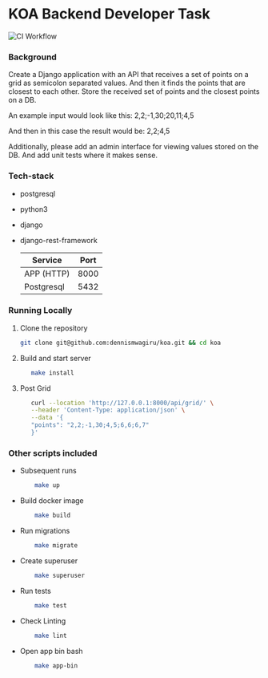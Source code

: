 KOA Backend Developer Task
==============
![CI Workflow](https://github.com/dennismwagiru/koa/actions/workflows/checks.yml/badge.svg "Workflow Badge")

### Background
Create a Django application with an API that receives a set of points on a grid as semicolon separated values. And then it finds the points that are closest to each other. Store the received set of points and the closest points on a DB.

An example input would look like this:
2,2;-1,30;20,11;4,5

And then in this case the result would be:
2,2;4,5

Additionally, please add an admin interface for viewing values stored on the DB. And add unit tests where it makes sense.

### Tech-stack
* postgresql
* python3
* django
* django-rest-framework

  | Service    | Port |
  |------------|------|
  | APP (HTTP) | 8000 |
  | Postgresql | 5432 |

### Running Locally
1. Clone the repository
    ```bash
    git clone git@github.com:dennismwagiru/koa.git && cd koa
    ```

2. Build and start server
    ```bash
       make install
    ```

3. Post Grid
    ```bash
       curl --location 'http://127.0.0.1:8000/api/grid/' \
       --header 'Content-Type: application/json' \
       --data '{
       "points": "2,2;-1,30;4,5;6,6;6,7"
       }'
    ```

### Other scripts included
* Subsequent runs
    ````bash
        make up
    ````
* Build docker image
    ````bash
        make build
    ````
* Run migrations
    ````bash
        make migrate
    ````
* Create superuser
    ````bash
        make superuser
    ````
* Run tests
    ````bash
        make test
    ````
* Check Linting
    ````bash
        make lint
    ````
* Open app bin bash
    ````bash
        make app-bin
    ````
